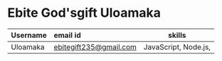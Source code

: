# Ebite God'sgift Uloamaka

| Username | email id | skills |
| :----- | :-------- | :----------------: |
| Uloamaka | ebitegift235@gmail.com |  JavaScript, Node.js, |